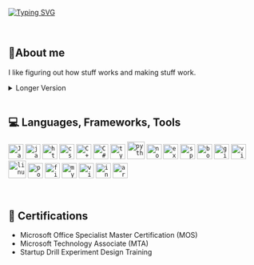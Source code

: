 [![Typing SVG](https://readme-typing-svg.demolab.com?font=Source+Code+Pro&duration=4000&pause=50&color=61F70A&multiline=true&width=435&lines=%24+whoami;ena+imamovic)](https://git.io/typing-svg)

<br>

## 📍About me

I like figuring out how stuff works and making stuff work.

<details>
  <summary>Longer Version</summary>
  <br>
  <p>
    I still remember sitting in the dentist’s office, waiting for my appointment, when my mom handed me her old Sony Ericsson phone — the kind where you had to press the '7' key four times just to get to the letter 'S'. I was playing Snake, mesmerized by the little pixelated creature moving across the screen. But instead of just playing the game, I found myself wondering, "How does the snake know where to go? And how does the phone even make it all happen?" Those types of thoughts sparked a curiosity that never left me...
    <br><br>
    From that moment on, I was hooked on figuring out how things work, especially in the digital world. This curiosity has shaped my journey ever since, fueling my passion for continuous learning, problem-solving, and understanding the technology that powers our everyday lives.
    <br><br>
    As a highly motivated, creative, and detail-oriented person, I pride myself on balancing technical know-how with effective communication. Being a quick learner, I am always seeking opportunities to expand my skill set and tackling new challenges to contribute meaningfully to both individual and team goals. 
    <br><br>
    With a strong foundation in organizational skills, I manage projects efficiently, ensuring tasks are executed smoothly and deadlines are met without compromising quality. I’m passionate about professional growth and committed to achieving excellence in everything I do.
  </p>
</details>

<br>

## 💻 Languages, Frameworks, Tools

<code><img title="Java" alt="Java" width="30px" src="https://cdn.jsdelivr.net/gh/devicons/devicon/icons/java/java-original.svg" /></code>
<code><img title="JavaScript" alt="javascript" width="30px" src="https://cdn.jsdelivr.net/gh/devicons/devicon/icons/javascript/javascript-original.svg" /></code>
<code><img title="HTML 5" alt="html5" width="30px" src="https://cdn.jsdelivr.net/gh/devicons/devicon/icons/html5/html5-original.svg" /></code>
<code><img title="CSS 3" alt="css 3" width="30px" src="https://cdn.jsdelivr.net/gh/devicons/devicon/icons/css3/css3-original.svg" /></code>
<code><img title="C++" alt="C++" width="30px" src="https://cdn.jsdelivr.net/gh/devicons/devicon/icons/cplusplus/cplusplus-original.svg" /></code>
<code><img title="C#" alt="C#" width="30px" src="https://cdn.jsdelivr.net/gh/devicons/devicon/icons/csharp/csharp-original.svg" /></code>
<code><img title="TypeScript" alt="typescript" width="30px" src="https://cdn.jsdelivr.net/gh/devicons/devicon/icons/typescript/typescript-original.svg" /></code>
<code><img title="Python" alt="python" width="35px" src="https://cdn.jsdelivr.net/gh/devicons/devicon/icons/python/python-original.svg" /></code>
<code><img title="NodeJS" alt="node js" width="30px" src="https://cdn.jsdelivr.net/gh/devicons/devicon/icons/nodejs/nodejs-original.svg" /></code>
<code><img title="ExpressJS" alt="express js" width="30px" src="https://cdn.jsdelivr.net/gh/devicons/devicon/icons/express/express-original.svg" /></code>
<code><img title="Spring" alt="spring" width="30px" src="https://cdn.jsdelivr.net/gh/devicons/devicon/icons/spring/spring-original.svg" /></code>
<code><img title="Bootstrap" alt="bootstrap" width="30px" src="https://cdn.jsdelivr.net/gh/devicons/devicon/icons/bootstrap/bootstrap-original.svg" /></code>
<code><img title="Git" alt="git" width="30px" src="https://cdn.jsdelivr.net/gh/devicons/devicon/icons/git/git-original.svg" /></code>
<code><img title="VS Code" alt="visual studio code" width="30px" src="https://cdn.jsdelivr.net/gh/devicons/devicon/icons/vscode/vscode-original.svg" /></code>
<code><img title="Linux" alt="linux" width="35px" src="https://cdn.jsdelivr.net/gh/devicons/devicon/icons/linux/linux-original.svg" /></code>
<code><img title="Postman" alt="postman" width="30px" src="https://cdn.jsdelivr.net/gh/devicons/devicon/icons/postman/postman-original.svg" /></code>
<code><img title="Figma" alt="figma" width="30px" src="https://cdn.jsdelivr.net/gh/devicons/devicon/icons/figma/figma-original.svg" /></code>
<code><img title="MySQL" alt="mysql" width="30px" src="https://cdn.jsdelivr.net/gh/devicons/devicon/icons/mysql/mysql-original.svg" /></code>
<code><img title="Visual Studio" alt="visual studio" width="30px" src="https://cdn.jsdelivr.net/gh/devicons/devicon/icons/visualstudio/visualstudio-plain.svg" /></code>
<code><img title="IntelliJ IDEA" alt="intellij" width="30px" src="https://cdn.jsdelivr.net/gh/devicons/devicon/icons/intellij/intellij-original.svg" /></code>
<code><img title="Arduino" alt="arduino" width="30px" src="https://cdn.jsdelivr.net/gh/devicons/devicon/icons/arduino/arduino-original.svg" /></code>

<br>

## 🏅 Certifications
- Microsoft Office Specialist Master Certification (MOS)
- Microsoft Technology Associate (MTA)
- Startup Drill Experiment Design Training

